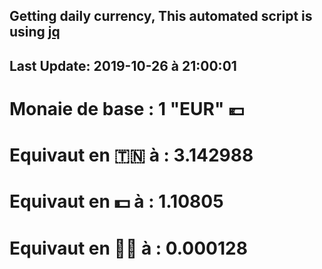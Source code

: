 ## Getting daily currency, This automated script is using [jq](https://stedolan.github.io/jq/)
## Last Update:  2019-10-26 à 21:00:01
 # Monaie de base : 1 "EUR" 💶 
 # Equivaut en 🇹🇳 à :  3.142988 
 # Equivaut en 💵 à : 1.10805
 # Equivaut en 🐱‍💻 à :  0.000128
